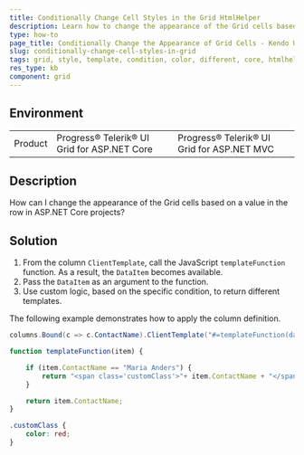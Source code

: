 ```yaml
---
title: Conditionally Change Cell Styles in the Grid HtmlHelper
description: Learn how to change the appearance of the Grid cells based on condition in ASP.NET Core projects.
type: how-to
page_title: Conditionally Change the Appearance of Grid Cells - Kendo UI Grid for ASP.NET Core
slug: conditionally-change-cell-styles-in-grid
tags: grid, style, template, condition, color, different, core, htmlhelper, mvc, widget
res_type: kb
component: grid
---
```


## Environment

<table>
 <tr>
  <td>Product</td>
  <td>Progress® Telerik® UI Grid for ASP.NET Core</td>
  <td>Progress® Telerik® UI Grid for ASP.NET MVC</td>
 </tr>
</table>


## Description

How can I change the appearance of the Grid cells based on a value in the row in ASP.NET Core projects?

## Solution

1. From the column `ClientTemplate`, call the JavaScript `templateFunction` function. As a result, the `DataItem` becomes available.
1. Pass the `DataItem` as an argument to the function.
1. Use custom logic, based on the specific condition, to return different templates.

The following example demonstrates how to apply the column definition.

```C#
columns.Bound(c => c.ContactName).ClientTemplate("#=templateFunction(data)#");
```

```JavaScript
function templateFunction(item) {

    if (item.ContactName == "Maria Anders") {
        return "<span class='customClass'>"+ item.ContactName + "</span>";
    }

    return item.ContactName;
}
```

```CSS
.customClass {
    color: red;
}
```
